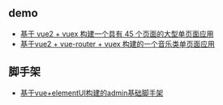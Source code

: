 ## demo

* [基于 vue2 + vuex 构建一个具有 45 个页面的大型单页面应用](https://github.com/bailicangdu/vue2-elm)
* [基于vue2 + vue-router + vuex 构建的一个音乐类单页面应用](https://github.com/uncleLian/vue2-echo)

## 脚手架

* [基于vue+elementUI构建的admin基础脚手架](https://github.com/umi-soft/element-admin)